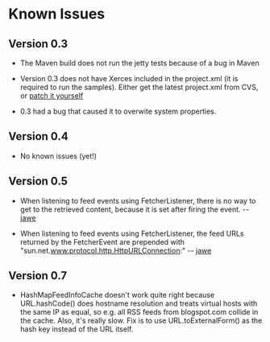 # Known Issues

## Version 0.3


 
* The Maven build does not run the jetty tests because of a bug in Maven
 
* Version 0.3 does not have Xerces included in the project.xml (it is required to run the samples). Either get the latest project.xml from CVS, or [patch it yourself](https://rome.dev.java.net/source/browse/rome/subprojects/fetcher/project.xml?r1=1.1&amp;r2=1.2)
 
* 0.3 had a bug that caused it to overwite system properties.
 

## Version 0.4


 
* No known issues (yet!)
 

## Version 0.5


 
* When listening to feed events using FetcherListener, there is no way to get to the retrieved content, because it is set after firing the event. \-\- [jawe](http://wiki.java.net/twiki/bin/view/Javawsxml/Jawe)
 
* When listening to feed events using FetcherListener, the feed URLs returned by the FetcherEvent are prepended with "sun.net.www.protocol.http.HttpURLConnection:" \-\- [jawe](http://wiki.java.net/twiki/bin/view/Javawsxml/Jawe)
 

## Version 0.7


 
* HashMapFeedInfoCache doesn't work quite right because URL.hashCode() does hostname resolution and treats virtual hosts with the same IP as equal, so e.g. all RSS feeds from blogspot.com collide in the cache. Also, it's really slow. Fix is to use URL.toExternalForm() as the hash key instead of the URL itself.
 

